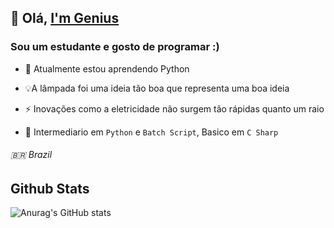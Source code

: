## 👋 Olá, [I'm Genius](https://github.com/ImGenius7)
### Sou um estudante e gosto de programar :) 
  

- 🌱 Atualmente estou aprendendo Python  
  

- 💡A lâmpada foi uma ideia tão boa que representa uma boa ideia  
  

- ⚡ Inovações como a eletricidade não surgem tão rápidas quanto um raio  

- 🔎 Intermediario em `Python` e `Batch Script`, Basico em `C Sharp`


 ###### 🇧🇷 Brazil

## Github Stats  
![Anurag's GitHub stats](https://github-readme-stats.vercel.app/api?username=ImGenius7&show_icons=true&theme=midnight-purple) 
